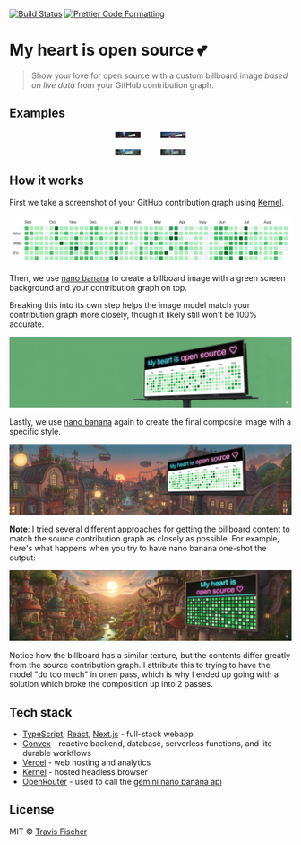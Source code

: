 <p>
  <a href="https://github.com/transitive-bullshit/my-heart-is-open-source/actions/workflows/main.yml"><img alt="Build Status" src="https://github.com/transitive-bullshit/my-heart-is-open-source/actions/workflows/main.yml/badge.svg" /></a>
  <a href="https://prettier.io"><img alt="Prettier Code Formatting" src="https://img.shields.io/badge/code_style-prettier-brightgreen.svg" /></a>
</p>

# My heart is open source 💕 <!-- omit from toc -->

> Show your love for open source with a custom billboard image _based on live data_ from your GitHub contribution graph.

## Examples

<p align="center">
  <img alt="example billboard image" src="https://raw.githubusercontent.com/transitive-bullshit/my-heart-is-open-source/main/public/examples/0.jpg" width="45">
  &nbsp; &nbsp; &nbsp; &nbsp;

  <img alt="example billboard image" src="https://raw.githubusercontent.com/transitive-bullshit/my-heart-is-open-source/main/public/examples/1.jpg" width="45">
</p>

<p align="center">
  <img alt="example billboard image" src="https://raw.githubusercontent.com/transitive-bullshit/my-heart-is-open-source/main/public/examples/2.jpg" width="45">
  &nbsp; &nbsp; &nbsp; &nbsp;

  <img alt="example billboard image" src="https://raw.githubusercontent.com/transitive-bullshit/my-heart-is-open-source/main/public/examples/10.jpg" width="45">
</p>

## How it works

First we take a screenshot of your GitHub contribution graph using [Kernel](https://www.onkernel.com).

<img alt="github contributor graph" src="https://raw.githubusercontent.com/transitive-bullshit/my-heart-is-open-source/main/public/github-contribution-graph.png">

Then, we use [nano banana](https://aistudio.google.com/models/gemini-2-5-flash-image) to create a billboard image with a green screen background and your contribution graph on top.

Breaking this into its own step helps the image model match your contribution graph more closely, though it likely still won't be 100% accurate.

<img alt="green screen output image" src="https://raw.githubusercontent.com/transitive-bullshit/my-heart-is-open-source/main/public/examples/step-1.jpg">

Lastly, we use [nano banana](https://aistudio.google.com/models/gemini-2-5-flash-image) again to create the final composite image with a specific style.

<img alt="final output image" src="https://raw.githubusercontent.com/transitive-bullshit/my-heart-is-open-source/main/public/examples/step-2.jpg">

**Note**: I tried several different approaches for getting the billboard content to match the source contribution graph as closely as possible. For example, here's what happens when you try to have nano banana one-shot the output:

<img alt="one-shot example image" src="https://raw.githubusercontent.com/transitive-bullshit/my-heart-is-open-source/main/public/examples/one-shot.jpg">

Notice how the billboard has a similar texture, but the contents differ greatly from the source contribution graph. I attribute this to trying to have the model "do too much" in onen pass, which is why I ended up going with a solution which broke the composition up into 2 passes.

## Tech stack

- [TypeScript](https://www.typescriptlang.org), [React](https://react.dev), [Next.js](https://nextjs.org) - full-stack webapp
- [Convex](https://convex.dev/referral/TRAVIS5611) - reactive backend, database, serverless functions, and lite durable workflows
- [Vercel](https://vercel.com) - web hosting and analytics
- [Kernel](https://www.onkernel.com) - hosted headless browser
- [OpenRouter](https://openrouter.ai/?referral=hrg) - used to call the [gemini nano banana api](https://aistudio.google.com/models/gemini-2-5-flash-image)

## License

MIT © [Travis Fischer](https://x.com/transitive_bs)
